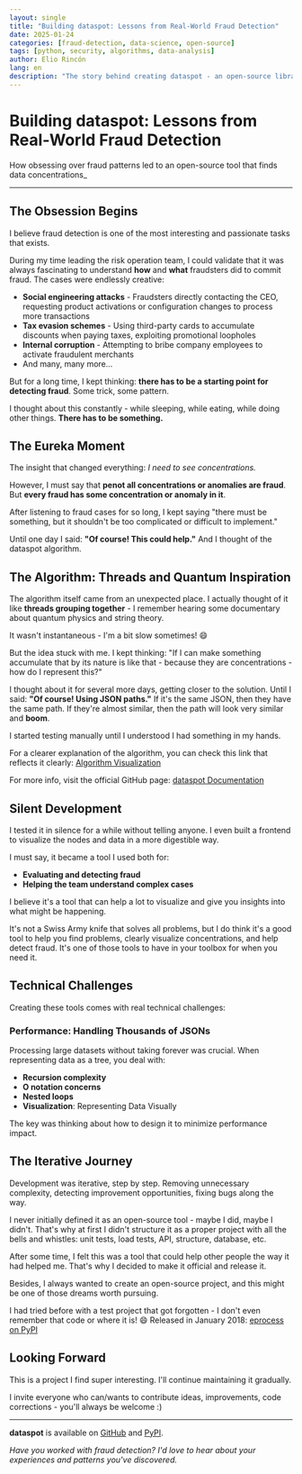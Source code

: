 ```yaml
---
layout: single
title: "Building dataspot: Lessons from Real-World Fraud Detection"
date: 2025-01-24
categories: [fraud-detection, data-science, open-source]
tags: [python, security, algorithms, data-analysis]
author: Elio Rincón
lang: en
description: "The story behind creating dataspot - an open-source library born from real fraud detection challenges and sleepless nights thinking about data patterns."
---
```


# Building dataspot: Lessons from Real-World Fraud Detection

How obsessing over fraud patterns led to an open-source tool that finds data concentrations\_

---

## The Obsession Begins

I believe fraud detection is one of the most interesting and passionate tasks that exists.

During my time leading the risk operation team, I could validate that it was always fascinating to understand **how** and **what** fraudsters did to commit fraud. The cases were endlessly creative:

- **Social engineering attacks** - Fraudsters directly contacting the CEO, requesting product activations or configuration changes to process more transactions
- **Tax evasion schemes** - Using third-party cards to accumulate discounts when paying taxes, exploiting promotional loopholes
- **Internal corruption** - Attempting to bribe company employees to activate fraudulent merchants
- And many, many more...

But for a long time, I kept thinking: **there has to be a starting point for detecting fraud**. Some trick, some pattern.

I thought about this constantly - while sleeping, while eating, while doing other things. **There has to be something.**

## The Eureka Moment

The insight that changed everything: _I need to see concentrations._

However, I must say that **penot all concentrations or anomalies are fraud**. But **every fraud has some concentration or anomaly in it**.

After listening to fraud cases for so long, I kept saying "there must be something, but it shouldn't be too complicated or difficult to implement."

Until one day I said: **"Of course! This could help."** And I thought of the dataspot algorithm.

## The Algorithm: Threads and Quantum Inspiration

The algorithm itself came from an unexpected place. I actually thought of it like **threads grouping together** - I remember hearing some documentary about quantum physics and string theory.

It wasn't instantaneous - I'm a bit slow sometimes! 😄

But the idea stuck with me. I kept thinking: "If I can make something accumulate that by its nature is like that - because they are concentrations - how do I represent this?"

I thought about it for several more days, getting closer to the solution. Until I said: **"Of course! Using JSON paths."** If it's the same JSON, then they have the same path. If they're almost similar, then the path will look very similar and **boom**.

I started testing manually until I understood I had something in my hands.

For a clearer explanation of the algorithm, you can check this link that reflects it clearly: [Algorithm Visualization](https://frauddi.github.io/dataspot/algorithm-dataspot.html)

For more info, visit the official GitHub page: [dataspot Documentation](https://frauddi.github.io/dataspot/)

## Silent Development

I tested it in silence for a while without telling anyone. I even built a frontend to visualize the nodes and data in a more digestible way.

I must say, it became a tool I used both for:

- **Evaluating and detecting fraud**
- **Helping the team understand complex cases**

I believe it's a tool that can help a lot to visualize and give you insights into what might be happening.

It's not a Swiss Army knife that solves all problems, but I do think it's a good tool to help you find problems, clearly visualize concentrations, and help detect fraud. It's one of those tools to have in your toolbox for when you need it.

## Technical Challenges

Creating these tools comes with real technical challenges:

### Performance: Handling Thousands of JSONs

Processing large datasets without taking forever was crucial. When representing data as a tree, you deal with:

- **Recursion complexity**
- **O notation concerns**
- **Nested loops**
- **Visualization**: Representing Data Visually

The key was thinking about how to design it to minimize performance impact.

## The Iterative Journey

Development was iterative, step by step. Removing unnecessary complexity, detecting improvement opportunities, fixing bugs along the way.

I never initially defined it as an open-source tool - maybe I did, maybe I didn't. That's why at first I didn't structure it as a proper project with all the bells and whistles: unit tests, load tests, API, structure, database, etc.

After some time, I felt this was a tool that could help other people the way it had helped me. That's why I decided to make it official and release it.

Besides, I always wanted to create an open-source project, and this might be one of those dreams worth pursuing.

I had tried before with a test project that got forgotten - I don't even remember that code or where it is! 😄 Released in January 2018: [eprocess on PyPI](https://pypi.org/project/eprocess/)

## Looking Forward

This is a project I find super interesting. I'll continue maintaining it gradually.

I invite everyone who can/wants to contribute ideas, improvements, code corrections - you'll always be welcome :)

---

**dataspot** is available on [GitHub](https://github.com/frauddi/dataspot) and [PyPI](https://pypi.org/project/dataspot/).

_Have you worked with fraud detection? I'd love to hear about your experiences and patterns you've discovered._
